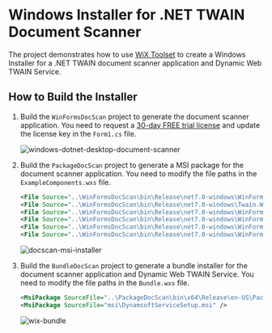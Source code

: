 # Windows Installer for .NET TWAIN Document Scanner
The project demonstrates how to use [WiX Toolset](https://wixtoolset.org/) to create a Windows Installer for a .NET TWAIN document scanner application and Dynamic Web TWAIN Service. 

## How to Build the Installer
1. Build the `WinFormsDocScan` project to generate the document scanner application. You need to request a [30-day FREE trial license](https://www.dynamsoft.com/customer/license/trialLicense/?product=dcv&package=cross-platform) and update the license key in the `Form1.cs` file.

    ![windows-dotnet-desktop-document-scanner](https://github.com/yushulx/dotnet-twain-scanner-installer/assets/2202306/884ea3dd-d620-49ad-91d1-1acd5e214ba0)

        
2. Build the `PackageDocScan` project to generate a MSI package for the document scanner application. You need to modify the file paths in the `ExampleComponents.wxs` file.
    
    ```xml
    <File Source="..\WinFormsDocScan\bin\Release\net7.0-windows\WinFormsDocScan.exe" KeyPath="yes" />
    <File Source="..\WinFormsDocScan\bin\Release\net7.0-windows\Twain.Wia.Sane.Scanner.dll" />
    <File Source="..\WinFormsDocScan\bin\Release\net7.0-windows\WinFormsDocScan.deps.json" />
    <File Source="..\WinFormsDocScan\bin\Release\net7.0-windows\WinFormsDocScan.dll" />
    <File Source="..\WinFormsDocScan\bin\Release\net7.0-windows\WinFormsDocScan.pdb" />
    <File Source="..\WinFormsDocScan\bin\Release\net7.0-windows\WinFormsDocScan.runtimeconfig.json" />
    ```

    ![docscan-msi-installer](https://github.com/yushulx/dotnet-twain-scanner-installer/assets/2202306/111d7d06-3142-4caf-a3c5-ae97fd995ad8)

3. Build the `BundleDocScan` project to generate a bundle installer for the document scanner application and Dynamic Web TWAIN Service. You need to modify the file paths in the `Bundle.wxs` file.

    ```xml
    <MsiPackage SourceFile="..\PackageDocScan\bin\x64\Release\en-US\PackageDocScan.msi" />
    <MsiPackage SourceFile="msi\DynamsoftServiceSetup.msi" />
    ```

    ![wix-bundle](https://github.com/yushulx/dotnet-twain-scanner-installer/assets/2202306/89851867-d603-4ef4-afaa-9ee1965ae3fd)

